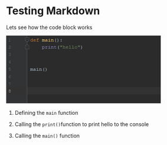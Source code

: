 # Testing Markdown

Lets see how the code block works

![main funct](./imgs/main-funct.png)

1. Defining the `main` function
2. Calling the `print()`function to print hello to the console

5. Calling the `main()` function

